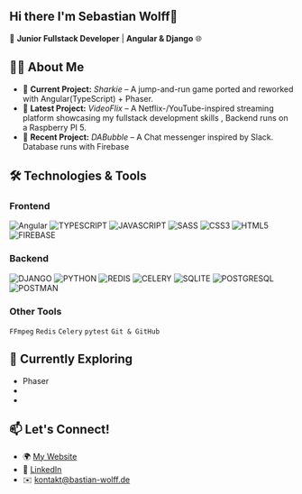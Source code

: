 ## Hi there I'm Sebastian Wolff👋

🚀 **Junior Fullstack Developer** | **Angular & Django** 🌐  

## 👨‍💻 About Me  
- 🔭 **Current Project:** *Sharkie* – A jump-and-run game ported and reworked with Angular(TypeScript) + Phaser.  
- 🎥 **Latest Project:** *VideoFlix* – A Netflix-/YouTube-inspired streaming platform showcasing my fullstack development skills , Backend runs on a Raspberry PI 5.  
- 💼 **Recent Project:** *DABubble* – A Chat messenger inspired by Slack. Database runs with Firebase

## 🛠️ Technologies & Tools  

### **Frontend**  
![Angular](https://img.shields.io/badge/Angular-DD0031?style=for-the-badge&logo=angular&logoColor=white) ![TYPESCRIPT](https://img.shields.io/badge/TypeScript-blue?style=for-the-badge&logo=typescript&logoColor=white) ![JAVASCRIPT](https://img.shields.io/badge/javascript-gold?style=for-the-badge&logo=javascript&logoColor=gray&logoSize=24) ![SASS](https://img.shields.io/badge/sass-CC6699?style=for-the-badge&logo=sass&logoColor=white)   ![CSS3](https://img.shields.io/badge/css3-blue?style=for-the-badge&logo=css3&logoColor=white&logoSize=24) ![HTML5](https://img.shields.io/badge/html-orange?style=for-the-badge&logo=html5&logoColor=white&logoSize=24) ![FIREBASE](https://img.shields.io/badge/firebase-white?style=for-the-badge&logo=firebase&logoColor=white&logoSize=24&color=%23DD2C01)

### **Backend**  
![DJANGO](https://img.shields.io/badge/django-white?style=for-the-badge&logo=django&logoColor=white&logoSize=24&color=%23092E20) ![PYTHON](https://img.shields.io/badge/python-white?style=for-the-badge&logo=python&logoColor=white&logoSize=24&color=%233776AB) ![REDIS](https://img.shields.io/badge/redis-white?style=for-the-badge&logo=redis&logoColor=white&logoSize=24&color=%23FF4438) ![CELERY](https://img.shields.io/badge/celery-white?style=for-the-badge&logo=celery&logoColor=white&logoSize=24&color=%2337814A) ![SQLITE](https://img.shields.io/badge/sqlite-white?style=for-the-badge&logo=sqlite&logoColor=white&logoSize=24&color=%23003B57) ![POSTGRESQL](https://img.shields.io/badge/postgresql-white?style=for-the-badge&logo=postgresql&logoColor=white&logoSize=24&color=%234169E1) ![POSTMAN](https://img.shields.io/badge/postman-white?style=for-the-badge&logo=postman&logoColor=white&logoSize=24&color=%23FF6C37)

<!--### **DevOps**  
`Linux` `Ubuntu Server` `Nginx` `Docker` -->

### **Other Tools**  
`FFmpeg` `Redis` `Celery` `pytest` `Git & GitHub`  

## 🌱 Currently Exploring  
- Phaser 
- 
-  

## 📫 Let's Connect!  
- 🌍 [My Website](https://bastian-wolff.de)  
- 💼 [LinkedIn](https://www.linkedin.com/in/sebastian-wolff-4409832b3)  
- ✉️ kontakt@bastian-wolff.de

<!--## 👀 Looking to Explore  
- **Express.js & Node.js** – For REST APIs and microservices  
- **MongoDB** – For NoSQL databases and complex data models  
- **Docker Deployment** – For simple and portable releases  
- **Advanced Testing** – Using Postman and unit testing for backend workflows  
-->



<!--
**OptimismusPr1m3/OptimismusPr1m3** is a ✨ _special_ ✨ repository because its `README.md` (this file) appears on your GitHub profile.

Here are some ideas to get you started:

- 🔭 I’m currently working on ...
- 🌱 I’m currently learning ...

- 👯 I’m looking to collaborate on ...
- 🤔 I’m looking for help with ...
- 💬 Ask me about ...
- 📫 How to reach me: ...
- 😄 Pronouns: ...
- ⚡ Fun fact: ...
-->
